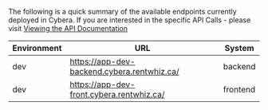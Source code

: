 
The following is a quick summary of the available endpoints currently deployed in Cybera. If you are interested in the specific API Calls - please visit [Viewing the API Documentation](https://github.com/cmput401-fall2018/homefinder/wiki/Endpoints)

|Environment|URL|System|
|----|----|----|
|dev|https://app-dev-backend.cybera.rentwhiz.ca/|backend|
|dev|https://app-dev-front.cybera.rentwhiz.ca/|frontend|


